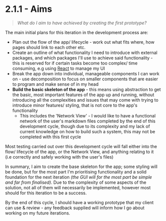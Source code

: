 # 2.1.1 - Aims

> _What do I aim to have achieved by creating the first prototype?_

The main initial plans for this iteration in the development process are:

- Plan out the flow of the app/ lifecycle - work out what fits where, how pages should link to each other etc.
- Create an outline of what functionality I need to introduce with external packages, and which packages I'll use to achieve said functionality - this is reserved for if certain tasks become too complex/ time consuming, e.g using [React](https://react.dev) to manage my UI
- Break the app down into individual, manageable components I can work on - use decomposition to focus on smaller components that are easier to program and make sense of in my head
- **Build the basic skeleton of the app** - this means using abstraction to get the basic, most important features of the app up and running, without introducing all the complexities and issues that may come with trying to introduce minor features/ styling, that is not core to the app's functionality
  - This includes the 'Network View' - I would like to have a functional network of the user's markdown files completed by the end of this development cycle, though due to its complexity and my lack of current knowledge on how to build such a system, this may not be completed with this first cycle

Most testing carried out over this development cycle will fall either into the flow/ lifecycle of the app, or the Network View, and anything relating to it (i.e correctly and safely working with the user's files)

In summary, I aim to create the base skeleton for the app; some styling will be done, but for the most part I'm prioritising functionality and a solid foundation for the next iteration _(the GUI will for the most part be simple and far from finalised)_. Due to the complexity of some aspects of the solution, not all of them will necessarily be implemented, however most should for this iteration to be a success.

By the end of this cycle, I should have a working prototype that my client can use & review - any feedback supplied will inform how I go about working on my future iterations.

